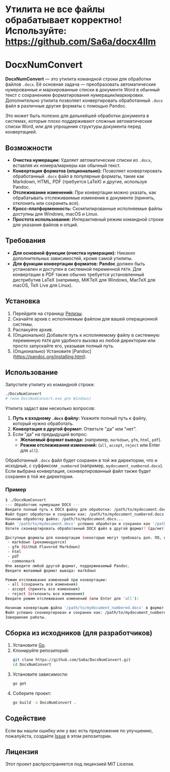 # Утилита не все файлы обрабатывает корректно! Используйте: https://github.com/Sa6a/docx4llm
# DocxNumConvert

**DocxNumConvert** — это утилита командной строки для обработки файлов `.docx`. Её основная задача — преобразовать автоматические нумерованные и маркированные списки в документе Word в обычный текст с сохранением форматирования нумерации/маркировки. Дополнительно утилита позволяет конвертировать обработанный `.docx` файл в различные другие форматы с помощью Pandoc.

Это может быть полезно для дальнейшей обработки документа в системах, которые плохо поддерживают сложные автоматические списки Word, или для упрощения структуры документа перед конвертацией.

## Возможности

*   **Очистка нумерации:** Удаляет автоматические списки из `.docx`, вставляя их номера/маркеры как обычный текст.
*   **Конвертация форматов (опционально):** Позволяет конвертировать обработанный `.docx` файл в популярные форматы, такие как Markdown, HTML, PDF (требуется LaTeX) и другие, используя Pandoc.
*   **Отслеживание изменений:** При конвертации можно указать, как обрабатывать отслеживаемые изменения в документе (принять, отклонить или сохранить все).
*   **Кросс-платформенность:** Скомпилированные исполняемые файлы доступны для Windows, macOS и Linux.
*   **Простота использования:** Интерактивный режим командной строки для указания файлов и опций.

## Требования

*   **Для основной функции (очистка нумерации):** Никаких дополнительных зависимостей, кроме самой утилиты.
*   **Для функции конвертации форматов:** **Pandoc** должен быть установлен и доступен в системной переменной `PATH`. Для конвертации в PDF также обычно требуется установленный дистрибутив LaTeX (например, MiKTeX для Windows, MacTeX для macOS, TeX Live для Linux).

## Установка

1.  Перейдите на страницу [Релизы](https://github.com/Sa6a/DocxNumConvert/releases).
2.  Скачайте архив с исполняемым файлом для вашей операционной системы.
3.  Распакуйте архив.
4.  (Опционально) Добавьте путь к исполняемому файлу в системную переменную `PATH` для удобного вызова из любой директории или просто запускайте его, указывая полный путь.
5.  (Опционально) Установите [Pandoc] (https://pandoc.org/installing.html).

## Использование

Запустите утилиту из командной строки:

```bash
./DocxNumConvert 
# (или DocxNumConvert.exe для Windows)
```

Утилита задаст вам несколько вопросов:

1.  **Путь к входному `.docx` файлу:** Укажите полный путь к файлу, который нужно обработать.
2.  **Конвертация в другой формат:** Ответьте "да" или "нет".
3.  Если "да" на предыдущий вопрос:
    *   **Желаемый формат вывода:** (например, `markdown`, `gfm`, `html`, `pdf`).
    *   **Режим отслеживания изменений:** (`all`, `accept`, `reject` или Enter для `all`).

Обработанный `.docx` файл будет сохранен в той же директории, что и исходный, с суффиксом `_numbered` (например, `mydocument_numbered.docx`).
Если выбрана конвертация, сконвертированный файл также будет сохранен в той же директории.

### Пример

```bash
$ ./DocxNumConvert
--- Обработчик нумерации DOCX ---
Введите полный путь к DOCX файлу для обработки: /path/to/mydocument.docx
Файл будет обработан и сохранен как: /path/to/mydocument_numbered.docx
Начинаю обработку файла: /path/to/mydocument.docx...
Файл '/path/to/mydocument.docx' успешно обработан и сохранен как '/path/to/mydocument_numbered.docx'
Хотите сконвертировать обработанный DOCX файл в другой формат? (да/нет): да

Доступные форматы для конвертации (некоторые могут требовать доп. ПО, например, LaTeX для PDF):
 - markdown (рекомендуется)
 - gfm (GitHub Flavored Markdown)
 - html
 - pdf
 - commonmark
Или введите любой другой формат, поддерживаемый Pandoc.
Введите желаемый формат вывода: markdown

Режим отслеживания изменений при конвертации:
 - all (сохранить все изменения)
 - accept (принять все изменения)
 - reject (отклонить все изменения)
Введите режим отслеживания изменений (или Enter для 'all'): 

Начинаю конвертацию файла '/path/to/mydocument_numbered.docx' в формат 'markdown'...
Файл успешно сконвертирован и сохранен как: /path/to/mydocument_numbered.md
Завершение работы.
```

## Сборка из исходников (для разработчиков)

1.  Установите [Go](https://go.dev/dl/).
2.  Клонируйте репозиторий:
    ```bash
    git clone https://github.com/Sa6a/DocxNumConvert.git
    cd DocxNumConvert
    ```
3.  Установите зависимости:
    ```bash
    go get
    ```
4.  Соберите проект:
    ```bash
    go build -o DocxNumConvert .
    ```

## Содействие

Если вы нашли ошибку или у вас есть предложение по улучшению, пожалуйста, создайте [Issue](https://github.com/Sa6a/DocxNumConvert/issues) в этом репозитории.

## Лицензия

Этот проект распространяется под лицензией MIT License.
